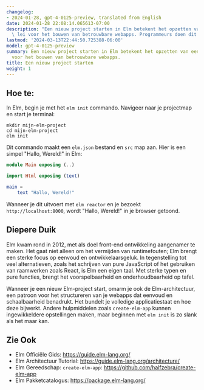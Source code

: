 ```yaml
---
changelog:
- 2024-01-28, gpt-4-0125-preview, translated from English
date: 2024-01-28 22:08:14.065613-07:00
description: "Een nieuw project starten in Elm betekent het opzetten van een schone\
  \ lei voor het bouwen van betrouwbare webapps. Programmeurs doen dit om te profiteren\u2026"
lastmod: '2024-03-13T22:44:50.725388-06:00'
model: gpt-4-0125-preview
summary: Een nieuw project starten in Elm betekent het opzetten van een schone lei
  voor het bouwen van betrouwbare webapps.
title: Een nieuw project starten
weight: 1
---
```


## Hoe te:
In Elm, begin je met het `elm init` commando. Navigeer naar je projectmap en start je terminal:

```shell
mkdir mijn-elm-project
cd mijn-elm-project
elm init
```

Dit commando maakt een `elm.json` bestand en `src` map aan. Hier is een simpel "Hallo, Wereld!" in Elm:

```Elm
module Main exposing (..)

import Html exposing (text)

main =
    text "Hallo, Wereld!"
```

Wanneer je dit uitvoert met `elm reactor` en je bezoekt `http://localhost:8000`, wordt "Hallo, Wereld!" in je browser getoond.

## Diepere Duik
Elm kwam rond in 2012, met als doel front-end ontwikkeling aangenamer te maken. Het gaat niet alleen om het vermijden van runtimefouten; Elm brengt een sterke focus op eenvoud en ontwikkelaarsgeluk. In tegenstelling tot veel alternatieven, zoals het schrijven van pure JavaScript of het gebruiken van raamwerken zoals React, is Elm een eigen taal. Met sterke typen en pure functies, brengt het voorspelbaarheid en onderhoudbaarheid op tafel.

Wanneer je een nieuw Elm-project start, omarm je ook de Elm-architectuur, een patroon voor het structureren van je webapps dat eenvoud en schaalbaarheid benadrukt. Het bundelt je volledige applicatiestaat en hoe deze bijwerkt. Andere hulpmiddelen zoals `create-elm-app` kunnen ingewikkeldere opstellingen maken, maar beginnen met `elm init` is zo slank als het maar kan.

## Zie Ook
- Elm Officiële Gids: https://guide.elm-lang.org/
- Elm Architectuur Tutorial: https://guide.elm-lang.org/architecture/
- Elm Gereedschap: `create-elm-app`: https://github.com/halfzebra/create-elm-app
- Elm Pakketcatalogus: https://package.elm-lang.org/
